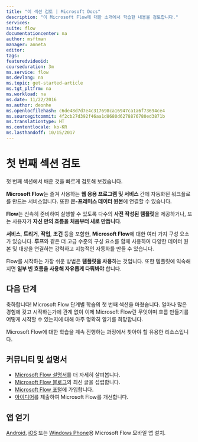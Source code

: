 ```yaml
---
title: "이 섹션 검토 | Microsoft Docs"
description: "이 Microsoft Flow에 대한 소개에서 학습한 내용을 검토합니다."
services: 
suite: flow
documentationcenter: na
author: msftman
manager: anneta
editor: 
tags: 
featuredvideoid: 
courseduration: 3m
ms.service: flow
ms.devlang: na
ms.topic: get-started-article
ms.tgt_pltfrm: na
ms.workload: na
ms.date: 11/22/2016
ms.author: deonhe
ms.openlocfilehash: c6de48d7d7e4c317698ca16947ca1a6f73694ce4
ms.sourcegitcommit: 4f2cb27d392f46aa1d8680d6278876780ed3871b
ms.translationtype: HT
ms.contentlocale: ko-KR
ms.lasthandoff: 10/15/2017
---
```

# <a name="review-the-first-section"></a>첫 번째 섹션 검토
첫 번째 섹션에서 배운 것을 빠르게 검토해 보겠습니다.

**Microsoft Flow**는 즐겨 사용하는 **웹 응용 프로그램 및 서비스** 간에 자동화된 워크플로를 만드는 서비스입니다.  또한 **온-프레미스 데이터 원본**에 연결할 수 있습니다.

**Flow**는 신속히 준비하여 실행할 수 있도록 다수의 **사전 작성된 템플릿**을 제공하거나, 또는 사용자가 **자신 만의 흐름을 처음부터 새로 만듭니다**.   

**서비스**, **트리거**, **작업**, **조건** 등을 포함한, **Microsoft Flow**에 대한 여러 가지 구성 요소가 있습니다.  **루프**와 같은 더 고급 수준의 구성 요소를 함께 사용하여 다양한 데이터 원본 및 대상을 연결하는 강력하고 지능적인 자동화를 만들 수 있습니다.

Flow를 시작하는 가장 쉬운 방법은 **템플릿을 사용**하는 것입니다.  또한 템플릿에 익숙해지면 **일부 빈 흐름을 사용해 자유롭게 다뤄봐야** 합니다. 

## <a name="whats-next"></a>다음 단계
축하합니다! Microsoft Flow 단계별 학습의 첫 번째 섹션을 마쳤습니다. 얼마나 많은 경험에 갖고 시작하는가에 관계 없이 이제 Microsoft Flow란 무엇이며 흐름 만들기를 어떻게 시작할 수 있는지에 대해 아주 명확히 알기를 희망합니다. 

Microsoft Flow에 대한 학습을 계속 진행하는 과정에서 찾아야 할 유용한 리소스입니다.

## <a name="community-and-documentation"></a>커뮤니티 및 설명서
* [Microsoft Flow 설명서](https://aka.ms/q2613b)를 더 자세히 살펴봅니다.
* [Microsoft Flow 블로그](https://flow.microsoft.com/blog/)의 최신 글을 섭렵합니다.
* [Microsoft Flow 포털](https://powerusers.microsoft.com/t5/Microsoft-Flow-Community/ct-p/FlowCommunity)에 가입합니다.
* [아이디어](https://powerusers.microsoft.com/t5/Flow-Ideas/idb-p/FlowIdeas)를 제출하여 Microsoft Flow를 개선합니다.

## <a name="get-the-apps"></a>앱 얻기
[Android](https://aka.ms/flowmobiledocsandroid), [iOS](https://aka.ms/flowmobiledocsios) 또는 [Windows Phone](https://aka.ms/flowmobilewindows)용 Microsoft Flow 모바일 앱 설치.

